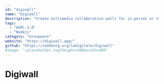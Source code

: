 ```yaml
---
id: "digiwall"
name: "Digiwall"
description: "Create multimedia collaborative walls for in-person or remote work (documentation in French)."
tags:
  - "AGPL-3.0"
  - "Nodejs"
category: "Groupware"
website: "https://digiwall.app/"
github: "https://codeberg.org/ladigitale/digiwall"
#image: "/placeholder.svg?height=300&width=400"
---
```


# Digiwall
